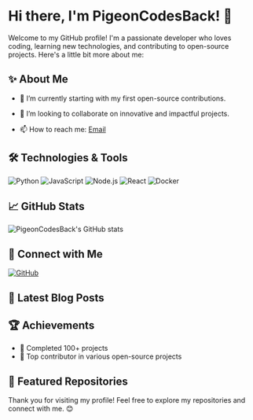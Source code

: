 # Hi there, I'm PigeonCodesBack! 👋

Welcome to my GitHub profile! I'm a passionate developer who loves coding, learning new technologies, and contributing to open-source projects. Here's a little bit more about me:

## ✨ About Me

<!-- - 🔭 I’m currently working on various open-source projects. -->
- 🔭 I’m currently starting with my first open-source contributions.
<!-- - 🌱 I’m currently learning more about AI and Machine Learning. -->
- 👯 I’m looking to collaborate on innovative and impactful projects.
<!-- - 💬 Ask me about web development, Python, and DevOps. -->
- 📫 How to reach me: [Email](mailto:dev.mauro.derosa@gmail.com)
<!-- - ⚡ Fun fact: I love hiking and exploring nature. -->

## 🛠️ Technologies & Tools

![Python](https://img.shields.io/badge/-Python-000?&logo=Python)
![JavaScript](https://img.shields.io/badge/-JavaScript-000?&logo=JavaScript)
![Node.js](https://img.shields.io/badge/-Node.js-000?&logo=node.js)
![React](https://img.shields.io/badge/-React-000?&logo=React)
![Docker](https://img.shields.io/badge/-Docker-000?&logo=Docker)
<!--
![Kubernetes](https://img.shields.io/badge/-Kubernetes-000?&logo=Kubernetes)
![AWS](https://img.shields.io/badge/-AWS-000?&logo=Amazon-AWS)
-->

## 📈 GitHub Stats

![PigeonCodesBack's GitHub stats](https://github-readme-stats.vercel.app/api?username=PigeonCodesBack&show_icons=true&theme=radical)

## 🔗 Connect with Me

<!-- [![LinkedIn](https://img.shields.io/badge/-LinkedIn-000?&logo=LinkedIn)](https://www.linkedin.com/in/yourprofile) -->
<!-- [![Twitter](https://img.shields.io/badge/-Twitter-000?&logo=Twitter)](https://twitter.com/yourprofile) -->
[![GitHub](https://img.shields.io/badge/-GitHub-000?&logo=GitHub)](https://github.com/PigeonCodesBack)

## 📝 Latest Blog Posts

<!-- BLOG-POST-LIST:START -->
<!-- BLOG-POST-LIST:END -->

## 🏆 Achievements

- 🎉 Completed 100+ projects
- 🏅 Top contributor in various open-source projects

## 🌟 Featured Repositories

<!--
[![Repo Name](https://github-readme-stats.vercel.app/api/pin/?username=PigeonCodesBack&repo=repo-name&show_owner=true)](https://github.com/PigeonCodesBack/repo-name)
[![Repo Name](https://github-readme-stats.vercel.app/api/pin/?username=PigeonCodesBack&repo=repo-name&show_owner=true)](https://github.com/PigeonCodesBack/repo-name)
-->

Thank you for visiting my profile! Feel free to explore my repositories and connect with me. 😊
